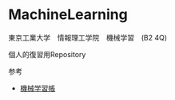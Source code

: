 # MachineLearning

東京工業大学　情報理工学院　機械学習　(B2 4Q)

個人的復習用Repository

参考
- [機械学習帳](https://chokkan.github.io/mlnote/index.html)
